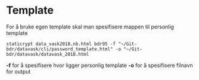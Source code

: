 # Template

For å bruke egen template skal man spesifisere mappen til personlig template

`
staticrypt data_vask2018.nb.html bdr95 -f "~/Git-bdr/datavask/cli/password_template.html" -o "~/Git-bdr/datavask/datavask_2018.html
`

**-f** for å spesifisere hvor ligger personlig template 
**-o** for å spesifisere filnavn for output
